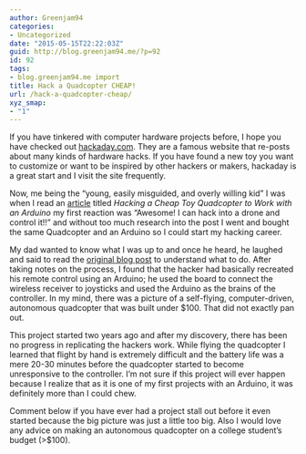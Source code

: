 ```yaml
---
author: Greenjam94
categories:
- Uncategorized
date: "2015-05-15T22:22:03Z"
guid: http://blog.greenjam94.me/?p=92
id: 92
tags:
- blog.greenjam94.me import
title: Hack a Quadcopter CHEAP!
url: /hack-a-quadcopter-cheap/
xyz_smap:
- "1"
---
```


If you have tinkered with computer hardware projects before, I hope you have checked out [hackaday.com](http://www.hackaday.com). They are a famous website that re-posts about many kinds of hardware hacks. If you have found a new toy you want to customize or want to be inspired by other hackers or makers, hackaday is a great start and I visit the site frequently.

Now, me being the “young, easily misguided, and overly willing kid” I was when I read an [article](http://hackaday.com/2013/11/19/hacking-a-cheap-toy-quadcopter-to-work-with-arduino/) titled *Hacking a Cheap Toy Quadcopter to Work with an Arduino* my first reaction was “Awesome! I can hack into a drone and control it!!” and without too much research into the post I went and bought the same Quadcopter and an Arduino so I could start my hacking career.

My dad wanted to know what I was up to and once he heard, he laughed and said to read the [original blog post](http://dzlsevilgeniuslair.blogspot.dk/2013/11/more-toy-quadcopter-hacking.html) to understand what to do. After taking notes on the process, I found that the hacker had basically recreated his remote control using an Arduino; he used the board to connect the wireless receiver to joysticks and used the Arduino as the brains of the controller. In my mind, there was a picture of a self-flying, computer-driven, autonomous quadcopter that was built under $100. That did not exactly pan out.

This project started two years ago and after my discovery, there has been no progress in replicating the hackers work. While flying the quadcopter I learned that flight by hand is extremely difficult and the battery life was a mere 20-30 minutes before the quadcopter started to become unresponsive to the controller. I’m not sure if this project will ever happen because I realize that as it is one of my first projects with an Arduino, it was definitely more than I could chew.

Comment below if you have ever had a project stall out before it even started because the big picture was just a little too big. Also I would love any advice on making an autonomous quadcopter on a college student’s budget (&gt;$100).